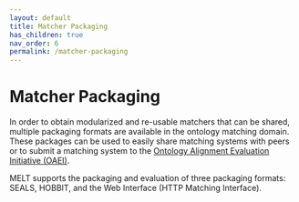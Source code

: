 ```yaml
---
layout: default
title: Matcher Packaging
has_children: true
nav_order: 6
permalink: /matcher-packaging
---
```


# Matcher Packaging
In order to obtain modularized and re-usable matchers that can be shared, multiple packaging formats are available in the ontology matching domain.
These packages can be used to easily share matching systems with peers or to submit a matching system to the [Ontology Alignment Evaluation Initiative (OAEI)](http://oaei.ontologymatching.org/).

MELT supports the packaging and evaluation of three packaging formats: SEALS, HOBBIT, and the Web Interface (HTTP Matching Interface).